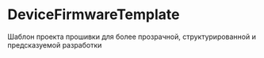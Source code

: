 # DeviceFirmwareTemplate
Шаблон проекта прошивки для более прозрачной, структурированной и предсказуемой разработки
